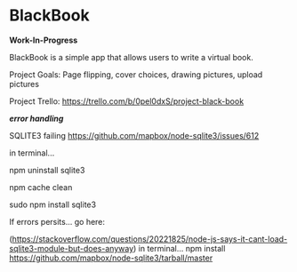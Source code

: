 # BlackBook
****Work-In-Progress****

BlackBook is a simple app that allows users to write a virtual book. 

Project Goals:
Page flipping, 
cover choices,
drawing pictures, 
upload pictures

Project Trello:
https://trello.com/b/0pel0dxS/project-black-book

***error handling***

SQLITE3 failing
https://github.com/mapbox/node-sqlite3/issues/612

in terminal...

npm uninstall sqlite3

npm cache clean

sudo npm install sqlite3

If errors persits... go here:

 (https://stackoverflow.com/questions/20221825/node-js-says-it-cant-load-sqlite3-module-but-does-anyway)
in terminal...
npm install https://github.com/mapbox/node-sqlite3/tarball/master
